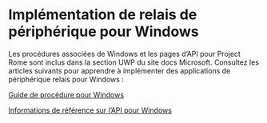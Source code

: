 # <a name="implementing-device-relay-for-windows"></a>Implémentation de relais de périphérique pour Windows

Les procédures associées de Windows et les pages d’API pour Project Rome sont inclus dans la section UWP du site docs Microsoft. Consultez les articles suivants pour apprendre à implémenter des applications de périphérique relais pour Windows :

[Guide de procédure pour Windows](https://docs.microsoft.com/windows/uwp/launch-resume/connected-apps-and-devices)

[Informations de référence sur l’API pour Windows](https://docs.microsoft.com/uwp/api/Windows.System.RemoteSystems)